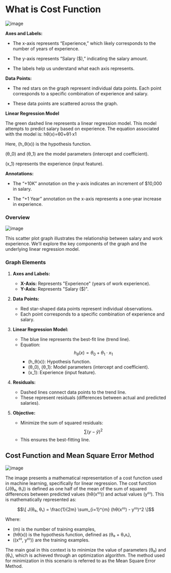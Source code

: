 # What is Cost Function


![image](https://github.com/user-attachments/assets/6942610a-ba98-454f-b466-78850402b151)

**Axes and Labels:**

* The x-axis represents “Experience,” which likely corresponds to the number of years of experience.

* The y-axis represents “Salary ($),” indicating the salary amount.

* The labels help us understand what each axis represents.

**Data Points:**

* The red stars on the graph represent individual data points. Each point corresponds to a specific combination of experience and salary.

* These data points are scattered across the graph.

**Linear Regression Model**

The green dashed line represents a linear regression model. This model attempts to predict salary based on experience.
The equation associated with the model is: hθ​(x)=θ0​+θ1​⋅x1​


Here, (h_θ(x)) is the hypothesis function.

(θ_0) and (θ_1) are the model parameters (intercept and coefficient).

(x_1) represents the experience (input feature).

**Annotations:**

* The “+10K” annotation on the y-axis indicates an increment of $10,000 in salary.

* The “+1 Year” annotation on the x-axis represents a one-year increase in experience.


### Overview
![image](https://github.com/user-attachments/assets/78f347ee-b856-4337-970c-b3451003a088)


This scatter plot graph illustrates the relationship between salary and work experience. We'll explore the key components of the graph and the underlying linear regression model.

### Graph Elements

1. **Axes and Labels:**
   - **X-Axis:** Represents "Experience" (years of work experience).
   - **Y-Axis:** Represents "Salary ($)".

2. **Data Points:**
   - Red star-shaped data points represent individual observations.
   - Each point corresponds to a specific combination of experience and salary.

3. **Linear Regression Model:**
   - The blue line represents the best-fit line (trend line).
   - Equation: $$ h_θ(x) = θ_0 + θ_1 \cdot x_1 $$
     - \(h_θ(x)\): Hypothesis function.
     - \(θ_0\), \(θ_1\): Model parameters (intercept and coefficient).
     - \(x_1\): Experience (input feature).

4. **Residuals:**
   - Dashed lines connect data points to the trend line.
   - These represent residuals (differences between actual and predicted salaries).

5. **Objective:**
   - Minimize the sum of squared residuals: $$ \sum (y - \hat{y})^2 $$
   - This ensures the best-fitting line.


## Cost Function and Mean Square Error Method

![image](https://github.com/user-attachments/assets/3d50b0e5-59a9-4a9e-ae13-0421d7a9b493)


The image presents a mathematical representation of a cost function used in machine learning, specifically for linear regression. The cost function \(J(θ₀, θ₁)\) is defined as one half of the mean of the sum of squared differences between predicted values \(hθ(x⁽ⁱ⁾)\) and actual values \(y⁽ⁱ⁾\). This is mathematically represented as:

$$\[ J(θ₀, θ₁) = \frac{1}{2m} \sum_{i=1}^{m} (hθ(x⁽ⁱ⁾) - y⁽ⁱ⁾)^2 \]$$

Where:
- \(m\) is the number of training examples,
- \(hθ(x)\) is the hypothesis function, defined as \(θ₀ + θ₁xᵢ\),
- \((x⁽ⁱ⁾, y⁽ⁱ⁾)\) are the training examples.

The main goal in this context is to minimize the value of parameters \(θ₀\) and \(θ₁\), which is achieved through an optimization algorithm. The method used for minimization in this scenario is referred to as the Mean Square Error Method.

